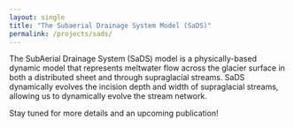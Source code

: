 ```yaml
---
layout: single
title: "The Subaerial Drainage System Model (SaDS)"
permalink: /projects/sads/
---
```


The SubAerial Drainage System (SaDS) model is a physically-based dynamic model that represents meltwater flow across the glacier surface in both a distributed sheet and through supraglacial streams. SaDS dynamically evolves the incision depth and width of supraglacial streams, allowing us to dynamically evolve the stream network.

Stay tuned for more details and an upcoming publication!
